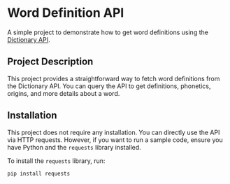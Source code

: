 # Word Definition API

A simple project to demonstrate how to get word definitions using the [Dictionary API](https://api.dictionaryapi.dev/).

## Project Description

This project provides a straightforward way to fetch word definitions from the Dictionary API. You can query the API to get definitions, phonetics, origins, and more details about a word.

## Installation

This project does not require any installation. You can directly use the API via HTTP requests. However, if you want to run a sample code, ensure you have Python and the `requests` library installed.

To install the `requests` library, run:

```bash
pip install requests
